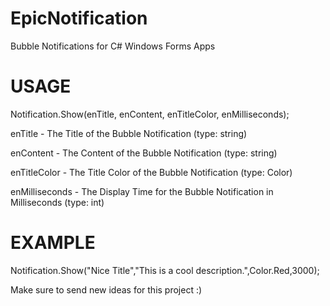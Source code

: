 # EpicNotification
Bubble Notifications for C# Windows Forms Apps

# USAGE
Notification.Show(enTitle, enContent, enTitleColor, enMilliseconds);

enTitle - The Title of the Bubble Notification (type: string)

enContent - The Content of the Bubble Notification (type: string)

enTitleColor - The Title Color of the Bubble Notification (type: Color)

enMilliseconds - The Display Time for the Bubble Notification in Milliseconds (type: int)


# EXAMPLE
Notification.Show("Nice Title","This is a cool description.",Color.Red,3000);



Make sure to send new ideas for this project :)
